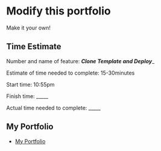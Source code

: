 # Modify this portfolio

Make it your own!

## Time Estimate

Number and name of feature: ___Clone Template and Deploy____

Estimate of time needed to complete: 15-30minutes

Start time: 10:55pm

Finish time: _____

Actual time needed to complete: _____

## My Portfolio

- [My Portfolio](https://nerissa-leynes-portfolio.netlify.app/)
